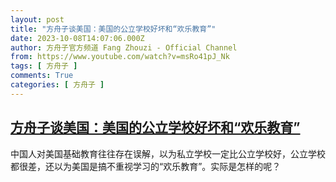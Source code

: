 ```yaml
---
layout: post
title: "方舟子谈美国：美国的公立学校好坏和“欢乐教育”"
date: 2023-10-08T14:07:06.000Z
author: 方舟子官方频道 Fang Zhouzi - Official Channel
from: https://www.youtube.com/watch?v=msRo41pJ_Nk
tags: [ 方舟子 ]
comments: True
categories: [ 方舟子 ]
---
```

<!--1696774026000-->
[方舟子谈美国：美国的公立学校好坏和“欢乐教育”](https://www.youtube.com/watch?v=msRo41pJ_Nk)
------

<div>
中国人对美国基础教育往往存在误解，以为私立学校一定比公立学校好，公立学校都很差，还以为美国是搞不重视学习的“欢乐教育”。实际是怎样的呢？
</div>
